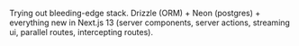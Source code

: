 Trying out bleeding-edge stack. Drizzle (ORM) + Neon (postgres) + everything new in Next.js 13 (server components, server actions, streaming ui, parallel routes, intercepting routes).
